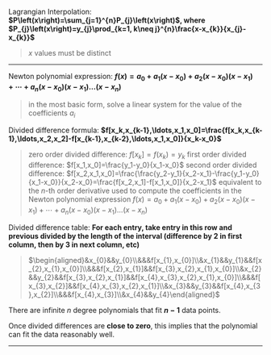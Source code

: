 Lagrangian Interpolation: 
**$P\left(x\right)=\sum_{j=1}^{n}P_{j}\left(x\right)$, where $P_{j}\left(x\right)=y_{j}\prod_{k=1, k\neq j}^{n}\frac{x-x_{k}}{x_{j}-x_{k}}$**
> $x$ values must be distinct

***

Newton polynomial expression:
**$f(x)=a_0+a_1(x-x_0)+a_2(x-x_0)(x-x_1)+\cdots+a_n(x-x_0)(x-x_1)\ldots(x-x_n)$**
> in the most basic form, solve a linear system for the value of the coefficients $a_i$

Divided difference formula:
**$f[x_k,x_{k-1},\ldots,x_1,x_0]=\frac{f[x_k,x_{k-1},\ldots,x_2,x_2]-f[x_{k-1},x_{k-2},\ldots,x_1,x_0]}{x_k-x_0}$**
> zero order divided difference: $f[x_k] = f(x_k) = y_k$
> first order divided difference: $f[x_1,x_0]=\frac{y_1-y_0}{x_1-x_0}$
> second order divided difference: $f[x_2,x_1,x_0]=\frac{\frac{y_2-y_1}{x_2-x_1}-\frac{y_1-y_0}{x_1-x_0}}{x_2-x_0}=\frac{f[x_2,x_1]-f[x_1,x_0]}{x_2-x_1}$
> equivalent to the $n$-th order derivative
> used to compute the coefficients in the Newton polynomial expression
> $f(x)=a_0+a_1(x-x_0)+a_2(x-x_0)(x-x_1)+\cdots+a_n(x-x_0)(x-x_1)\ldots(x-x_n)$

Divided difference table:
**For each entry, take entry in this row and previous divided by the length of the interval (difference by 2 in first column, then by 3 in next column, etc)**
> $\begin{aligned}&x_{0}&&y_{0}\\&&&f[x_{1},x_{0}]\\&x_{1}&&y_{1}&&f[x_{2},x_{1},x_{0}]\\&&&f[x_{2},x_{1}]&&f[x_{3},x_{2},x_{1},x_{0}]\\&x_{2}&&y_{2}&&f[x_{3},x_{2},x_{1}]&&f[x_{4},x_{3},x_{2},x_{1},x_{0}]\\&&&f[x_{3},x_{2}]&&f[x_{4},x_{3},x_{2},x_{1}]\\&x_{3}&&y_{3}&&f[x_{4},x_{3},x_{2}]\\&&&f[x_{4},x_{3}]\\&x_{4}&&y_{4}\end{aligned}$

There are infinite $n$ degree polynomials that fit **$n - 1$** data points.

Once divided differences are **close to zero**, this implies that the polynomial can fit the data reasonably well.
***
